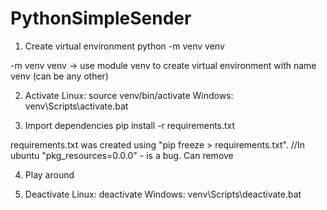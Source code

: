 # PythonSimpleSender

1. Create virtual environment
python -m venv venv

-m venv venv -> use module venv to create virtual environment with name venv (can be any other)

2. Activate
Linux:
source venv/bin/activate
Windows:
venv\Scripts\activate.bat

3. Import dependencies
pip install -r requirements.txt

requirements.txt was created using "pip freeze > requirements.txt".
//In ubuntu "pkg_resources=0.0.0" - is a bug. Can remove

4. Play around

5. Deactivate
Linux:
deactivate
Windows:
venv\Scripts\deactivate.bat
